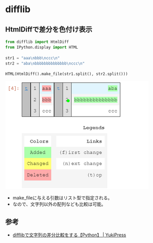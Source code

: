 # difflib

## HtmlDiffで差分を色付け表示

```python
from difflib import HtmlDiff
from IPython.display import HTML

str1 = "aaa\nbbb\nccc\n"
str2 = "aba\nbbbbbbbbbbbbbb\nccc\n"

HTML(HtmlDiff().make_file(str1.split(), str2.split()))
```

![](./img/difflib_2022-06-08-11-38-30.png)

* make_fileに与える引数はリスト型で指定される。
* なので、文字列以外の配列なども比較は可能。

## 参考

- [difflibで文字列の差分比較をする【Python】 | YukiPress](https://mat0401.info/blog/basic-python-difflib/)
